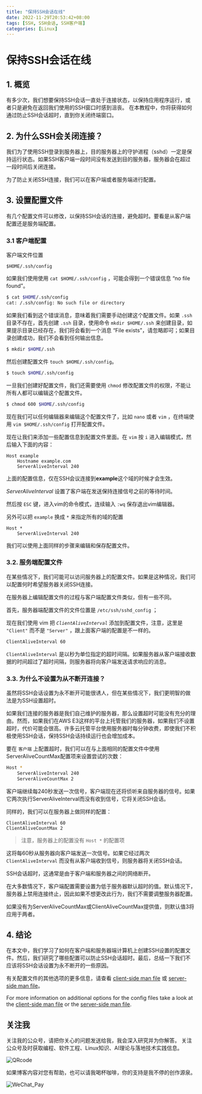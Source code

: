 ```yaml
---
title: "保持SSH会话在线"
date: 2022-11-29T20:53:42+08:00
tags: [SSH, SSH会话, SSH客户端]
categories: [Linux]
---
```


# 保持SSH会话在线

## 1. 概览

有多少次，我们想要保持SSH会话一直处于连接状态，以保持应用程序运行，或者只是避免在返回我们使用的SSH窗口时感到沮丧。
在本教程中，你将获得如何通过防止SSH会话超时，直到你关闭终端窗口。

## 2. 为什么SSH会关闭连接？

我们为了使用SSH登录到服务器上，目的服务器上的守护进程（sshd）一定是保持运行状态。如果SSH客户端一段时间没有发送到目的服务器，服务器会在超过一段时间后关闭连接。

为了防止关闭SSH连接，我们可以在客户端或者服务端进行配置。

<!-- more -->

## 3. 设置配置文件

有几个配置文件可以修改，以保持SSH会话的连接，避免超时。要看是从客户端配置还是服务端配置。

### 3.1 客户端配置

客户端文件位置

```
$HOME/.ssh/config
```

如果我们使用使用 `cat $HOME/.ssh/config` ，可能会得到一个错误信息 “no file found”。

```bash
$ cat $HOME/.ssh/config
cat: /.ssh/config: No such file or directory
```

如果我们看到这个错误消息，意味着我们需要手动创建这个配置文件。如果 `.ssh` 目录不存在，首先创建 `.ssh` 目录，使用命令 `mkdir $HOME/.ssh` 来创建目录，如果提示目录已经存在，我们将会看到一个消息 “File exists”，请忽略即可；如果目录创建成功，我们不会看到任何输出信息。

```bash
$ mkdir $HOME/.ssh
```

然后创建配置文件 `touch $HOME/.ssh/config`。

```bash
$ touch $HOME/.ssh/config
```

一旦我们创建好配置文件，我们还需要使用 `chmod` 修改配置文件的权限，不能让所有人都可以编辑这个配置文件。

```bash
$ chmod 600 $HOME/.ssh/config
```

现在我们可以任何编辑器来编辑这个配置文件了，比如 `nano` 或者 `vim` ，在终端使用 `vim $HOME/.ssh/config` 打开配置文件。

现在让我们来添加一些配置信息到配置文件里面。在 `vim` 按 `i` 进入编辑模式，然后输入下面的内容：

```
Host example
    Hostname example.com
    ServerAliveInterval 240
```

上面的配置信息，仅在SSH会议连接到**example**这个域的时候才会生效。

*ServerAliveInterval* 设置了客户端在发送保持连接信号之前的等待时间。

然后按 `ESC` 键，进入vim的命令模式，连续输入 `:wq` 保存退出vim编辑器。

另外可以把 `example` 换成 `*` 来指定所有的域的配置

```
Host *
    ServerAliveInterval 240
```

我们可以使用上面同样的步骤来编辑和保存配置文件。

### 3.2. 服务端配置文件

在某些情况下，我们可能可以访问服务器上的配置文件。如果是这种情况，我们可以配置何时希望服务器关闭SSH连接。

在服务器上编辑配置文件的过程与客户端配置文件类似，但有一些不同。

首先，服务器端配置文件的文件位置是 `/etc/ssh/sshd_config` ；

现在我们使用 vim 把 *`ClientAliveInterval`* 添加到配置文件，注意，这里是 `"Client"` 而不是 `"Server"` ，跟上面客户端的配置是不一样的。

```bash
ClientAliveInterval 60
```

`ClientAliveInterval` 是以秒为单位指定的超时间隔。如果服务器从客户端接收数据的时间超过了超时间隔，则服务器将向客户端发送请求响应的消息。

### 3.3. 为什么不设置为从不断开连接？

虽然将SSH会话设置为永不断开可能很诱人，但在某些情况下，我们更明智的做法是为SSH设置超时。

如果我们连接的服务器是我们自己维护的服务器，那么设置超时可能没有充分的理由。然而，如果我们在AWS E3这样的平台上托管我们的服务器，如果我们不设置超时，代价可能会很高。许多云托管平台使用服务器时每分钟收费，即使我们不积极使用SSH会话，保持SSH会话持续运行也会增加成本。

要在 `客户端` 上配置超时，我们可以在与上面相同的配置文件中使用ServerAliveCountMax配置项来设置尝试的次数：

```bash
Host *
    ServerAliveInterval 240
    ServerAliveCountMax 2
```

客户端继续每240秒发送一次信号，客户端现在还将侦听来自服务器的信号。如果它两次执行ServerAliveInterval而没有收到信号，它将关闭SSH会话。

同样的，我们可以在服务器上做同样的配置：

```
ClientAliveInterval 60
ClientAliveCountMax 2
```

> 注意，服务器上的配置没有 `Host *` 的配置项
>

这将每60秒从服务器向客户端发送一次信号。如果它经过两次 `ClientAliveInterval` 而没有从客户端收到信号，则服务器将关闭SSH会话。

SSH会话超时，这通常是由于客户端和服务器之间的网络断开。

在大多数情况下，客户端配置需要设置为低于服务器默认超时的值。默认情况下，服务器上禁用连接终止，因此如果不想更改此行为，我们不需要调整服务器配置。

如果没有为ServerAliveCountMax或ClientAliveCountMax提供值，则默认值3将应用于两者。

## 4. 结论

在本文中，我们学习了如何在客户端和服务器端计算机上创建SSH设置的配置文件。然后，我们研究了哪些配置可以防止SSH会话超时。最后，总结一下我们不应该将SSH会话设置为永不断开的一些原因。

有关配置文件的其他选项的更多信息，请查看 [client-side man file](https://man.openbsd.org/ssh_config) 或 [server-side man file](https://man.openbsd.org/sshd_config)。

For more information on additional options for the config files take a look at the [client-side man file](https://man.openbsd.org/ssh_config) or the [server-side man file](https://man.openbsd.org/sshd_config).

## 关注我

关注我的公众号，请把你关心的问题发送给我，我会深入研究并为你解答。
关注公众号及时获取编程、软件工程、Linux知识、AI理论与落地技术实践信息。

![QRcode](/img/qrcode_for_gh_d49b3390adad_258.jpg)

如果博客内容对您有帮助，也可以请我喝杯咖啡，你的支持是我不停的创作源泉。

![WeChat_Pay](/img/wechat_pay_w200.jpg)
